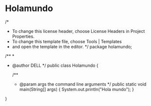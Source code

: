 # Holamundo

/*
 * To change this license header, choose License Headers in Project Properties.
 * To change this template file, choose Tools | Templates
 * and open the template in the editor.
 */
package holamundo;

/**
 *
 * @author DELL
 */
public class Holamundo {

    /**
     * @param args the command line arguments
     */
    public static void main(String[] args) {
        System.out.println("Hola mundo");
    }
    
}
